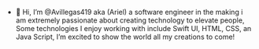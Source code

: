 - 👋 Hi, I’m @Avillegas419 aka (Ariel) a software engineer in the making i am extremely passionate about creating technology to elevate people, Some technologies I enjoy working with include Swift UI, HTML, CSS, an Java Script, I’m excited to show the world all my creations to come!

<!---
Avillegas419/Avillegas419 is a ✨ special ✨ repository because its `README.md` (this file) appears on your GitHub profile.
You can click the Preview link to take a look at your changes.
--->
